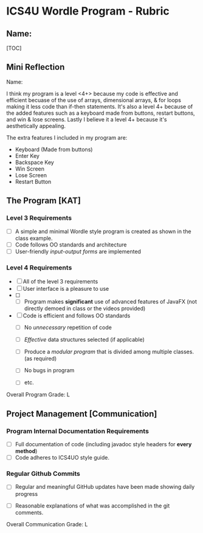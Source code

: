 # ICS4U Wordle Program - Rubric

## Name:
[TOC]

## Mini Reflection

Name: <Dylan Bellamy>

I think my program is a level <4+> because my code is effective and efficient 
becuase of the use of arrays, dimensional arrays, & for loops making it less code 
than if-then statements. It's also a level 4+ because of the added features such as a keyboard
made from buttons, restart buttons, and win & lose screens. Lastly I believe it a level
4+ because it's aesthetically appealing.

The extra features I included in my program are: 

  - Keyboard (Made from buttons)
  - Enter Key
  - Backspace Key
  - Win Screen
  - Lose Screen
  - Restart Button

## The Program [KAT]
### Level 3 Requirements

- [ ] A simple and minimal Wordle style program is created as shown in the class example.
- [ ] Code follows OO standards and architecture
- [ ] User-friendly *input-output forms* are implemented

### Level 4 Requirements

- [ ] All of the level 3 requirements
- [ ] User interface is a pleasure to use
- [ ] - [ ] Program makes **significant** use of advanced features of JavaFX (not directly demoed in class or the videos provided)
- [ ] Code is efficient and follows OO standards
  - [ ] No *unnecessary* repetition of code
  - [ ] *Effective* data structures selected (if applicable)
  - [ ] Produce a *modular program* that is divided among multiple classes. (as required)
  - [ ] No bugs in program
  - [ ] etc.



Overall Program Grade: L



## Project Management [Communication]

### Program Internal Documentation Requirements

- [ ] Full documentation of code (including javadoc style headers for **every method**)
- [ ] Code adheres to ICS4UO style guide.

### Regular Github Commits

- [ ] Regular and meaningful GitHub updates have been made showing daily progress
- [ ] Reasonable explanations of what was accomplished in the git comments.


Overall Communication Grade: L
